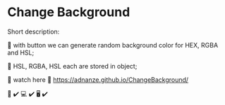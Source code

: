 # Change Background 

Short description:

:pushpin: with button we can generate random background color for HEX, RGBA and HSL;

:pushpin: HSL, RGBA, HSL each are stored in object;

:eyes: watch here :paperclip: https://adnanze.github.io/ChangeBackground/

:iphone: :heavy_check_mark:
:computer: :heavy_check_mark:
:desktop_computer: :heavy_check_mark:
